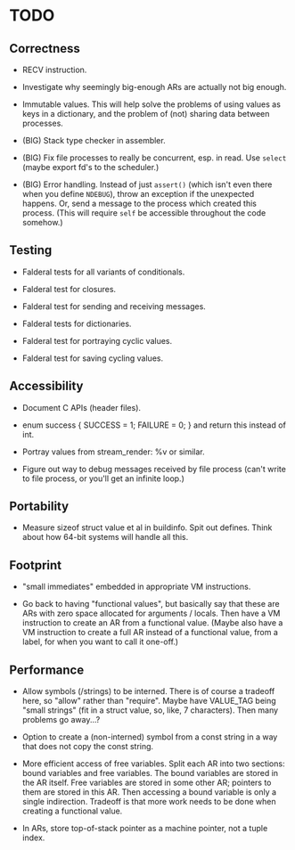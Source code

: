 TODO
====

Correctness
-----------

* RECV instruction.

* Investigate why seemingly big-enough ARs are actually not big enough.

* Immutable values.  This will help solve the problems of using
  values as keys in a dictionary, and the problem of (not) sharing
  data between processes.

* (BIG) Stack type checker in assembler.

* (BIG) Fix file processes to really be concurrent, esp. in read.
  Use `select` (maybe export fd's to the scheduler.)

* (BIG) Error handling.  Instead of just `assert()` (which isn't even there
  when you define `NDEBUG`), throw an exception if the unexpected
  happens.  Or, send a message to the process which created this
  process.  (This will require `self` be accessible throughout the code
  somehow.)

Testing
-------

* Falderal tests for all variants of conditionals.

* Falderal test for closures.

* Falderal test for sending and receiving messages.

* Falderal tests for dictionaries.

* Falderal test for portraying cyclic values.

* Falderal test for saving cycling values.

Accessibility
-------------

* Document C APIs (header files).

* enum success { SUCCESS = 1; FAILURE = 0; } and return this instead of int.

* Portray values from stream_render: %v or similar.

* Figure out way to debug messages received by file process
  (can't write to file process, or you'll get an infinite loop.)

Portability
-----------

* Measure sizeof struct value et al in buildinfo.  Spit out defines.
  Think about how 64-bit systems will handle all this.

Footprint
---------

* "small immediates" embedded in appropriate VM instructions.

* Go back to having "functional values", but basically say
  that these are ARs with zero space allocated for arguments / locals.
  Then have a VM instruction to create an AR from a functional value.
  (Maybe also have a VM instruction to create a full AR instead of a
  functional value, from a label, for when you want to call it one-off.)

Performance
-----------

* Allow symbols (/strings) to be interned.  There is of course a
  tradeoff here, so "allow" rather than "require".
  Maybe have VALUE_TAG being "small strings" (fit in a struct value,
  so, like, 7 characters).  Then many problems go away...?

* Option to create a (non-interned) symbol from a const string in
  a way that does not copy the const string.

* More efficient access of free variables.  Split each AR into two sections: bound variables
  and free variables.  The bound variables are stored in the AR itself.  Free variables are
  stored in some other AR; pointers to them are stored in this AR.  Then accessing a bound
  variable is only a single indirection.  Tradeoff is that more work needs to be done when
  creating a functional value.

* In ARs, store top-of-stack pointer as a machine pointer,
  not a tuple index.
